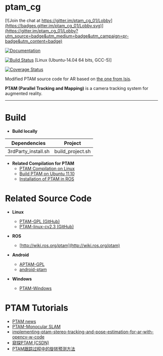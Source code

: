 # ptam_cg

[![Join the chat at https://gitter.im/ptam_cg_01/Lobby](https://badges.gitter.im/ptam_cg_01/Lobby.svg)](https://gitter.im/ptam_cg_01/Lobby?utm_source=badge&utm_medium=badge&utm_campaign=pr-badge&utm_content=badge)

[![Documentation](https://codedocs.xyz/GaoHongchen/ptam_cg.svg)](https://codedocs.xyz/GaoHongchen/ptam_cg/)  

[![Build Status](https://travis-ci.org/GaoHongchen/ptam_cg.svg?branch=master)](https://travis-ci.org/GaoHongchen/ptam_cg) [Linux (Ubuntu-14.04 64 bits, GCC-5)]

[![Coverage Status](https://coveralls.io/repos/github/GaoHongchen/ptam_cg/badge.svg?branch=master)](https://coveralls.io/github/GaoHongchen/ptam_cg?branch=master) 

Modified PTAM source code for AR based on [the one from Isis](http://www.robots.ox.ac.uk/~gk/PTAM).

**PTAM (Parallel Tracking and Mapping)** is a camera tracking system for augmented reality.

-----


# Build

* **Build locally**

|Dependencies	       |Project 	       |
|:-:	               |---	             |
|3rdParty_install.sh |build_project.sh |

* **Related Compilation for PTAM**
  - [PTAM Compilation on Linux](http://hustcalm.me/blog/2013/09/27/ptam-compilation-on-linux-howto/)
  - [Build PTAM on Ubuntu 11.10](http://irawiki.disco.unimib.it/irawiki/index.php/PTAM)
  - [Installation of PTAM in ROS](https://sites.google.com/site/zhilongliuwebsite/research/computer-vision-embedded-systems/ptam)


# Related Source Code

* **Linux**
  - [PTAM-GPL (GitHub)](https://github.com/Oxford-PTAM/PTAM-GPL)
  - [PTAM-linux-cv2.3 (GitHub)](https://github.com/nttputus/PTAM-linux-cv2.3)

* **ROS**
  - [http://wiki.ros.org/ptam](http://wiki.ros.org/ptam)

* **Android**
  - [APTAM-GPL](https://github.com/ICGJKU/APTAM-GPL)
  - [android-ptam](https://github.com/damienfir/android-ptam)

* **Windows**
  - [PTAM-Windows](https://github.com/LucRyan/PTAM-Windows)


# PTAM Tutorials

* [PTAM news](https://ewokrampage.wordpress.com/)
* [PTAM-Monocular SLAM](http://www.doc.ic.ac.uk/~gj414/monocular_slam/ptam.html)
* [implementing-ptam-stereo-tracking-and-pose-estimation-for-ar-with-opencv-w-code](http://www.morethantechnical.com/2010/03/06/implementing-ptam-stereo-tracking-and-pose-estimation-for-ar-with-opencv-w-code/)
* [窥探PTAM (CSDN)](https://blog.csdn.net/ilotuo/article/category/6297333)
* [PTAM跟踪过程中的旋转预测方法](https://zhuanlan.zhihu.com/p/20302059)
